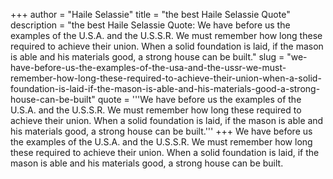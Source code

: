 +++
author = "Haile Selassie"
title = "the best Haile Selassie Quote"
description = "the best Haile Selassie Quote: We have before us the examples of the U.S.A. and the U.S.S.R. We must remember how long these required to achieve their union. When a solid foundation is laid, if the mason is able and his materials good, a strong house can be built."
slug = "we-have-before-us-the-examples-of-the-usa-and-the-ussr-we-must-remember-how-long-these-required-to-achieve-their-union-when-a-solid-foundation-is-laid-if-the-mason-is-able-and-his-materials-good-a-strong-house-can-be-built"
quote = '''We have before us the examples of the U.S.A. and the U.S.S.R. We must remember how long these required to achieve their union. When a solid foundation is laid, if the mason is able and his materials good, a strong house can be built.'''
+++
We have before us the examples of the U.S.A. and the U.S.S.R. We must remember how long these required to achieve their union. When a solid foundation is laid, if the mason is able and his materials good, a strong house can be built.
